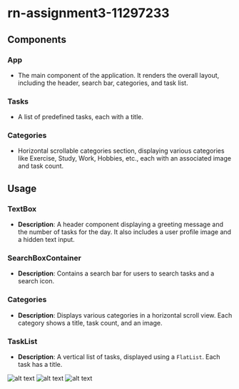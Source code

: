 # rn-assignment3-11297233


## Components

### App
- The main component of the application. It renders the overall layout, including the header, search bar, categories, and task list.

### Tasks
- A list of predefined tasks, each with a title.

### Categories
- Horizontal scrollable categories section, displaying various categories like Exercise, Study, Work, Hobbies, etc., each with an associated image and task count.

## Usage

### TextBox
- **Description**: A header component displaying a greeting message and the number of tasks for the day. It also includes a user profile image and a hidden text input.

### SearchBoxContainer
- **Description**: Contains a search bar for users to search tasks and a search icon.

### Categories
- **Description**: Displays various categories in a horizontal scroll view. Each category shows a title, task count, and an image.

### TaskList
- **Description**: A vertical list of tasks, displayed using a `FlatList`. Each task has a title.


![alt text](image.png)
![alt text](image-1.png)
![alt text](image-2.png)

